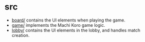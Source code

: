 # src

-   [board/](board/) contains the UI elements when playing the game.
-   [game/](game/) implements the Machi Koro game logic.
-   [lobby/](lobby/) contains the UI elements in the lobby, and handles match creation.
